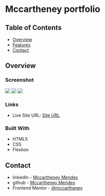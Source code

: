 # Mccartheney portfolio

## Table of Contents

- [Overview](#overview)
- [Features](#features)
- [Contact](#contact)

## Overview

### Screenshot

![](./screenshot/desktop.png)
![](./screenshot/mobile1.png)
![](./screenshot/mobile2.png)


### Links

- Live Site URL: [Site URL](https://charming-bienenstitch-b1b4ae.netlify.app/)

### Built With

- HTML5
- CSS 
- Flexbox


## Contact

- linkedIn - [Mccartheney Mendes](https://www.linkedin.com/in/mccartheney-mendes-892709292/)
- github - [Mccartheney Mendes](https://github.com/mccartheney)
- Frontend Mentor - [@mccartheney](https://www.frontendmentor.io/profile/mccartheney)